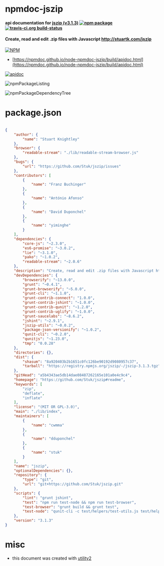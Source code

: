 # npmdoc-jszip

#### api documentation for  [jszip (v3.1.3)](https://github.com/Stuk/jszip#readme)  [![npm package](https://img.shields.io/npm/v/npmdoc-jszip.svg?style=flat-square)](https://www.npmjs.org/package/npmdoc-jszip) [![travis-ci.org build-status](https://api.travis-ci.org/npmdoc/node-npmdoc-jszip.svg)](https://travis-ci.org/npmdoc/node-npmdoc-jszip)

#### Create, read and edit .zip files with Javascript http://stuartk.com/jszip

[![NPM](https://nodei.co/npm/jszip.png?downloads=true&downloadRank=true&stars=true)](https://www.npmjs.com/package/jszip)

- [https://npmdoc.github.io/node-npmdoc-jszip/build/apidoc.html](https://npmdoc.github.io/node-npmdoc-jszip/build/apidoc.html)

[![apidoc](https://npmdoc.github.io/node-npmdoc-jszip/build/screenCapture.buildCi.browser.%252Ftmp%252Fbuild%252Fapidoc.html.png)](https://npmdoc.github.io/node-npmdoc-jszip/build/apidoc.html)

![npmPackageListing](https://npmdoc.github.io/node-npmdoc-jszip/build/screenCapture.npmPackageListing.svg)

![npmPackageDependencyTree](https://npmdoc.github.io/node-npmdoc-jszip/build/screenCapture.npmPackageDependencyTree.svg)



# package.json

```json

{
    "author": {
        "name": "Stuart Knightley"
    },
    "browser": {
        "readable-stream": "./lib/readable-stream-browser.js"
    },
    "bugs": {
        "url": "https://github.com/Stuk/jszip/issues"
    },
    "contributors": [
        {
            "name": "Franz Buchinger"
        },
        {
            "name": "António Afonso"
        },
        {
            "name": "David Duponchel"
        },
        {
            "name": "yiminghe"
        }
    ],
    "dependencies": {
        "core-js": "~2.3.0",
        "es6-promise": "~3.0.2",
        "lie": "~3.1.0",
        "pako": "~1.0.2",
        "readable-stream": "~2.0.6"
    },
    "description": "Create, read and edit .zip files with Javascript http://stuartk.com/jszip",
    "devDependencies": {
        "browserify": "~13.0.0",
        "grunt": "~0.4.1",
        "grunt-browserify": "~5.0.0",
        "grunt-cli": "~1.1.0",
        "grunt-contrib-connect": "1.0.0",
        "grunt-contrib-jshint": "~1.0.0",
        "grunt-contrib-qunit": "~1.2.0",
        "grunt-contrib-uglify": "~1.0.0",
        "grunt-saucelabs": "~8.6.2",
        "jshint": "~2.9.1",
        "jszip-utils": "~0.0.2",
        "package-json-versionify": "~1.0.2",
        "qunit-cli": "~0.2.0",
        "qunitjs": "~1.23.0",
        "tmp": "0.0.28"
    },
    "directories": {},
    "dist": {
        "shasum": "8a920403b2b1651c0fc126be90192d9080957c37",
        "tarball": "https://registry.npmjs.org/jszip/-/jszip-3.1.3.tgz"
    },
    "gitHead": "a5b4343ae5db14dae08487262165e101a0e4c9c4",
    "homepage": "https://github.com/Stuk/jszip#readme",
    "keywords": [
        "zip",
        "deflate",
        "inflate"
    ],
    "license": "(MIT OR GPL-3.0)",
    "main": "./lib/index",
    "maintainers": [
        {
            "name": "cwmma"
        },
        {
            "name": "dduponchel"
        },
        {
            "name": "stuk"
        }
    ],
    "name": "jszip",
    "optionalDependencies": {},
    "repository": {
        "type": "git",
        "url": "git+https://github.com/Stuk/jszip.git"
    },
    "scripts": {
        "lint": "grunt jshint",
        "test": "npm run test-node && npm run test-browser",
        "test-browser": "grunt build && grunt test",
        "test-node": "qunit-cli -c test/helpers/test-utils.js test/helpers/node-test-utils.js test/asserts/*.js"
    },
    "version": "3.1.3"
}
```



# misc
- this document was created with [utility2](https://github.com/kaizhu256/node-utility2)

